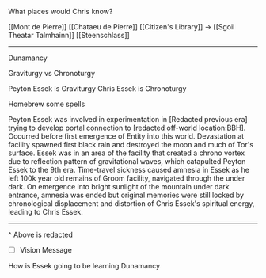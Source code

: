 What places would Chris know?

[[Mont de Pierre]]
[[Chataeu de Pierre]]
[[Citizen's Library]] -> [[Sgoil Theatar Talmhainn]]
[[Steenschlass]]

___

Dunamancy

Graviturgy vs Chronoturgy

Peyton Essek is Graviturgy
Chris Essek is Chronoturgy

Homebrew some spells

Peyton Essek was involved in experimentation in [Redacted previous era] trying to develop portal connection to [redacted off-world location:BBH]. Occurred before first emergence of Entity into this world. Devastation at facility spawned first black rain and destroyed the moon and much of Tor's surface. Essek was in an area of the facility that created a chrono vortex due to reflection pattern of gravitational waves, which catapulted Peyton Essek to the 9th era. Time-travel sickness caused amnesia in Essek as he left 100k year old remains of Groom facility, navigated through the under dark. On emergence into bright sunlight of the mountain under dark entrance, amnesia was ended but original memories were still locked by chronological displacement and distortion of Chris Essek's spiritual energy, leading to Chris Essek.

___















^ Above is redacted

- [ ] Vision Message


How is Essek going to be learning Dunamancy






